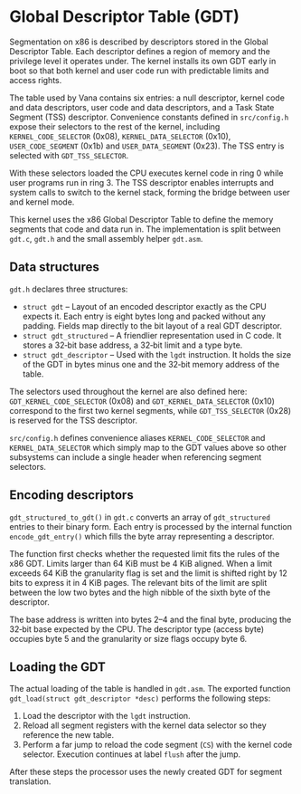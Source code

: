 # Global Descriptor Table (GDT)

Segmentation on x86 is described by descriptors stored in the Global
Descriptor Table. Each descriptor defines a region of memory and the
privilege level it operates under. The kernel installs its own GDT
early in boot so that both kernel and user code run with predictable
limits and access rights.

The table used by Vana contains six entries: a null descriptor, kernel
code and data descriptors, user code and data descriptors, and a Task
State Segment (TSS) descriptor. Convenience constants defined in
`src/config.h` expose their selectors to the rest of the kernel,
including `KERNEL_CODE_SELECTOR` (0x08), `KERNEL_DATA_SELECTOR` (0x10),
`USER_CODE_SEGMENT` (0x1b) and `USER_DATA_SEGMENT` (0x23). The TSS entry
is selected with `GDT_TSS_SELECTOR`.

With these selectors loaded the CPU executes kernel code in ring&nbsp;0
while user programs run in ring&nbsp;3. The TSS descriptor enables interrupts
and system calls to switch to the kernel stack, forming the bridge
between user and kernel mode.

This kernel uses the x86 Global Descriptor Table to define the memory
segments that code and data run in.  The implementation is split between
`gdt.c`, `gdt.h` and the small assembly helper `gdt.asm`.

## Data structures

`gdt.h` declares three structures:

* `struct gdt` – Layout of an encoded descriptor exactly as the CPU
  expects it.  Each entry is eight bytes long and packed without any
  padding.  Fields map directly to the bit layout of a real GDT
  descriptor.
* `struct gdt_structured` – A friendlier representation used in C code.
  It stores a 32‑bit base address, a 32‑bit limit and a type byte.
* `struct gdt_descriptor` – Used with the `lgdt` instruction.  It holds
  the size of the GDT in bytes minus one and the 32‑bit memory address of
  the table.

The selectors used throughout the kernel are also defined here:
`GDT_KERNEL_CODE_SELECTOR` (0x08) and `GDT_KERNEL_DATA_SELECTOR` (0x10)
correspond to the first two kernel segments, while `GDT_TSS_SELECTOR`
(0x28) is reserved for the TSS descriptor.

`src/config.h` defines convenience aliases `KERNEL_CODE_SELECTOR` and
`KERNEL_DATA_SELECTOR` which simply map to the GDT values above so other
subsystems can include a single header when referencing segment selectors.

## Encoding descriptors

`gdt_structured_to_gdt()` in `gdt.c` converts an array of
`gdt_structured` entries to their binary form.  Each entry is processed
by the internal function `encode_gdt_entry()` which fills the byte array
representing a descriptor.

The function first checks whether the requested limit fits the rules of
the x86 GDT.  Limits larger than 64 KiB must be 4 KiB aligned.  When a
limit exceeds 64 KiB the granularity flag is set and the limit is shifted
right by 12 bits to express it in 4 KiB pages.  The relevant bits of the
limit are split between the low two bytes and the high nibble of the
sixth byte of the descriptor.

The base address is written into bytes 2–4 and the final byte, producing
the 32‑bit base expected by the CPU.  The descriptor type (access byte)
occupies byte 5 and the granularity or size flags occupy byte 6.

## Loading the GDT

The actual loading of the table is handled in `gdt.asm`.  The exported
function `gdt_load(struct gdt_descriptor *desc)` performs the following
steps:

1. Load the descriptor with the `lgdt` instruction.
2. Reload all segment registers with the kernel data selector so they
   reference the new table.
3. Perform a far jump to reload the code segment (`CS`) with the kernel
   code selector.  Execution continues at label `flush` after the jump.

After these steps the processor uses the newly created GDT for segment
translation.

